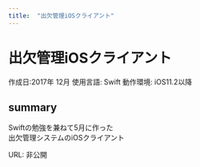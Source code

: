 ```yaml
---
title:  "出欠管理iOSクライアント"
---
```


#   出欠管理iOSクライアント
作成日:2017年 12月
使用言語:  Swift
動作環境:  iOS11.2以降

## summary  
Swiftの勉強を兼ねて5月に作った  
出欠管理システムのiOSクライアント 

URL: 非公開